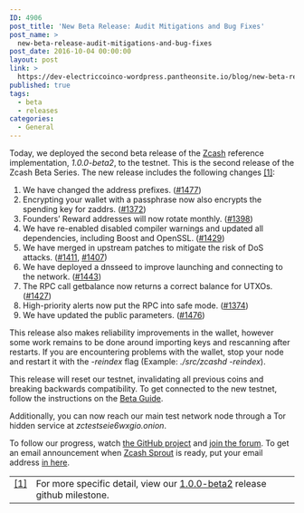 ```yaml
---
ID: 4906
post_title: 'New Beta Release: Audit Mitigations and Bug Fixes'
post_name: >
  new-beta-release-audit-mitigations-and-bug-fixes
post_date: 2016-10-04 00:00:00
layout: post
link: >
  https://dev-electriccoinco-wordpress.pantheonsite.io/blog/new-beta-release-audit-mitigations-and-bug-fixes/
published: true
tags:
  - beta
  - releases
categories:
  - General
---
```

<p>Today, we deployed the second beta release of the <a class="reference external" href="https://github.com/zcash">Zcash</a> reference implementation, <cite>1.0.0-beta2</cite>, to the testnet. This is the second release of the Zcash Beta Series. The new release includes the following changes <a class="footnote-reference" href="#id2" id="id1">[1]</a>:</p>
<ol class="arabic simple">
<li>We have changed the address prefixes. (<a class="reference external" href="https://github.com/zcash/zcash/pull/1477">#1477</a>)</li>
<li>Encrypting your wallet with a passphrase now also encrypts the spending key for zaddrs. (<a class="reference external" href="https://github.com/zcash/zcash/pull/1372">#1372</a>)</li>
<li>Founders’ Reward addresses will now rotate monthly. (<a class="reference external" href="https://github.com/zcash/zcash/pull/1398">#1398</a>)</li>
<li>We have re-enabled disabled compiler warnings and updated all dependencies, including Boost and OpenSSL. (<a class="reference external" href="https://github.com/zcash/zcash/pull/1429">#1429</a>)</li>
<li>We have merged in upstream patches to mitigate the risk of DoS attacks. (<a class="reference external" href="https://github.com/zcash/zcash/pull/1411">#1411</a>, <a class="reference external" href="https://github.com/zcash/zcash/pull/1407">#1407</a>)</li>
<li>We have deployed a dnsseed to improve launching and connecting to the network. (<a class="reference external" href="https://github.com/zcash/zcash/pull/1443">#1443</a>)</li>
<li>The RPC call getbalance now returns a correct balance for UTXOs. (<a class="reference external" href="https://github.com/zcash/zcash/pull/1427">#1427</a>)</li>
<li>High-priority alerts now put the RPC into safe mode. (<a class="reference external" href="https://github.com/zcash/zcash/pull/1374">#1374</a>)</li>
<li>We have updated the public parameters. (<a class="reference external" href="https://github.com/zcash/zcash/pull/1476">#1476</a>)</li>
</ol>
<p>This release also makes reliability improvements in the wallet, however some work remains to be done around importing keys and rescanning after restarts. If you are encountering problems with the wallet, stop your node and restart it with the <cite>-reindex</cite> flag (Example: <cite>./src/zcashd -reindex</cite>).</p>
<p>This release will reset our testnet, invalidating all previous coins and breaking backwards compatibility. To get connected to the new testnet, follow the instructions on the <a class="reference external" href="https://github.com/zcash/zcash/wiki/Beta-Guide">Beta Guide</a>.</p>
<p>Additionally, you can now reach our main test network node through a Tor hidden service at <cite>zctestseie6wxgio.onion</cite>.</p>
<p>To follow our progress, watch <a class="reference external" href="https://github.com/zcash/zcash/milestones">the GitHub project</a> and <a class="reference external" href="https://forum.z.cash/">join the forum</a>. To get an email announcement when <a class="reference external" href="/blog/sprout-roadmap/">Zcash Sprout</a> is ready, put your email address <a class="reference external" href="https://z.cash/#launch-notification">in here</a>.</p>
<table class="docutils footnote" frame="void" id="id2" rules="none">
<colgroup>
<col class="label">
<col></colgroup>
<tbody valign="top">
<tr>
<td class="label"><a class="fn-backref" href="#id1">[1]</a></td>
<td>For more specific detail, view our <a class="reference external" href="https://github.com/zcash/zcash/milestone/37">1.0.0-beta2</a> release github milestone.</td>
</tr>
</tbody>
</table>
